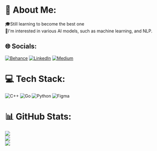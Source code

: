 # 💫 About Me:
🎓Still learning to become the best one<br>🤖I'm interested in various AI models, such as machine learning, and NLP.


## 🌐 Socials:
[![Behance](https://img.shields.io/badge/Behance-1769ff?logo=behance&logoColor=white)](https://behance.net/SyahrezaAdnan) [![LinkedIn](https://img.shields.io/badge/LinkedIn-%230077B5.svg?logo=linkedin&logoColor=white)](https://linkedin.com/in/syahreza-adnan) [![Medium](https://img.shields.io/badge/Medium-12100E?logo=medium&logoColor=white)](https://medium.com/@syahreza.adnan29) 

# 💻 Tech Stack:
![C++](https://img.shields.io/badge/c++-%2300599C.svg?style=for-the-badge&logo=c%2B%2B&logoColor=white) ![Go](https://img.shields.io/badge/go-%2300ADD8.svg?style=for-the-badge&logo=go&logoColor=white) ![Python](https://img.shields.io/badge/python-3670A0?style=for-the-badge&logo=python&logoColor=ffdd54) ![Figma](https://img.shields.io/badge/figma-%23F24E1E.svg?style=for-the-badge&logo=figma&logoColor=white)
# 📊 GitHub Stats:
![](https://github-readme-stats.vercel.app/api?username=SyahrezaAdnanAlAzhar&theme=shades-of-purple&hide_border=true&include_all_commits=true&count_private=true)<br/>
![](https://github-readme-streak-stats.herokuapp.com/?user=SyahrezaAdnanAlAzhar&theme=shades-of-purple&hide_border=true)<br/>
![]([https://github-readme-stats.vercel.app/api/top-langs/?username=SyahrezaAdnanAlAzhar&theme=shades-of-purple&hide_border=true&include_all_commits=true&count_private=true&layout=compact](https://github-readme-stats.vercel.app/api/top-langs/?username=SyahrezaAdnanAlAzhar&theme=shades-of-purple&hide_border=true&include_all_commits=true&count_private=true&layout=compact)https://github-readme-stats.vercel.app/api/top-langs/?username=SyahrezaAdnanAlAzhar&theme=shades-of-purple&hide_border=true&include_all_commits=true&count_private=true&layout=compact)

<!-- Proudly created with GPRM ( https://gprm.itsvg.in ) -->
